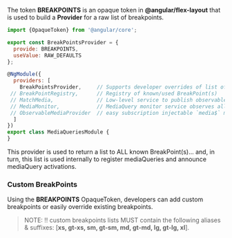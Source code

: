 The token **BREAKPOINTS** is an opaque token in **@angular/flex-layout** that is used to build a **Provider** for a raw list of breakpoints.

```js
import {OpaqueToken} from '@angular/core';

export const BreakPointsProvider = { 
  provide: BREAKPOINTS,
  useValue: RAW_DEFAULTS
};
```

```js
@NgModule({
  providers: [
    BreakPointsProvider,     // Supports developer overrides of list of known breakpoints
 // BreakPointRegistry,      // Registry of known/used BreakPoint(s)
 // MatchMedia,              // Low-level service to publish observables w/ window.matchMedia()
 // MediaMonitor,            // MediaQuery monitor service observes all known breakpoints
 // ObservableMediaProvider  // easy subscription injectable `media$` matchMedia observable
  ]
})
export class MediaQueriesModule {
}
```

This provider is used to return a list to ALL known BreakPoint(s)... and, in turn, this list is used internally to register mediaQueries and announce mediaQuery activations.


### Custom BreakPoints

Using the **BREAKPOINTS** OpaqueToken, developers can add custom breakpoints or easily override existing breakpoints.

> NOTE: !! custom breakpoints lists MUST contain the following aliases & suffixes: [**xs, gt-xs, sm, gt-sm, md, gt-md, lg, gt-lg, xl**].

